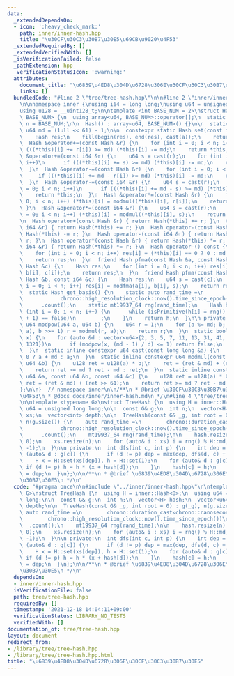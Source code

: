 ```yaml
---
data:
  _extendedDependsOn:
  - icon: ':heavy_check_mark:'
    path: inner/inner-hash.hpp
    title: "\u30CF\u30C3\u30B7\u30E5\u69CB\u9020\u4F53"
  _extendedRequiredBy: []
  _extendedVerifiedWith: []
  _isVerificationFailed: false
  _pathExtension: hpp
  _verificationStatusIcon: ':warning:'
  attributes:
    document_title: "\u6839\u4ED8\u304D\u6728\u306E\u30CF\u30C3\u30B7\u30E5"
    links: []
  bundledCode: "#line 2 \"tree/tree-hash.hpp\"\n\n#line 2 \"inner/inner-hash.hpp\"\
    \n\nnamespace inner {\nusing i64 = long long;\nusing u64 = unsigned long long;\n\
    using u128 = __uint128_t;\n\ntemplate <int BASE_NUM = 2>\nstruct Hash : array<u64,\
    \ BASE_NUM> {\n  using array<u64, BASE_NUM>::operator[];\n  static constexpr int\
    \ n = BASE_NUM;\n\n  Hash() : array<u64, BASE_NUM>() {}\n\n  static constexpr\
    \ u64 md = (1ull << 61) - 1;\n\n  constexpr static Hash set(const i64 &a) {\n\
    \    Hash res;\n    fill(begin(res), end(res), cast(a));\n    return res;\n  }\n\
    \  Hash &operator+=(const Hash &r) {\n    for (int i = 0; i < n; i++)\n      if\
    \ (((*this)[i] += r[i]) >= md) (*this)[i] -= md;\n    return *this;\n  }\n  Hash\
    \ &operator+=(const i64 &r) {\n    u64 s = cast(r);\n    for (int i = 0; i < n;\
    \ i++)\n      if (((*this)[i] += s) >= md) (*this)[i] -= md;\n    return *this;\n\
    \  }\n  Hash &operator-=(const Hash &r) {\n    for (int i = 0; i < n; i++)\n \
    \     if (((*this)[i] += md - r[i]) >= md) (*this)[i] -= md;\n    return *this;\n\
    \  }\n  Hash &operator-=(const i64 &r) {\n    u64 s = cast(r);\n    for (int i\
    \ = 0; i < n; i++)\n      if (((*this)[i] += md - s) >= md) (*this)[i] -= md;\n\
    \    return *this;\n  }\n  Hash &operator*=(const Hash &r) {\n    for (int i =\
    \ 0; i < n; i++) (*this)[i] = modmul((*this)[i], r[i]);\n    return *this;\n \
    \ }\n  Hash &operator*=(const i64 &r) {\n    u64 s = cast(r);\n    for (int i\
    \ = 0; i < n; i++) (*this)[i] = modmul((*this)[i], s);\n    return *this;\n  }\n\
    \n  Hash operator+(const Hash &r) { return Hash(*this) += r; }\n  Hash operator+(const\
    \ i64 &r) { return Hash(*this) += r; }\n  Hash operator-(const Hash &r) { return\
    \ Hash(*this) -= r; }\n  Hash operator-(const i64 &r) { return Hash(*this) -=\
    \ r; }\n  Hash operator*(const Hash &r) { return Hash(*this) *= r; }\n  Hash operator*(const\
    \ i64 &r) { return Hash(*this) *= r; }\n  Hash operator-() const {\n    Hash res;\n\
    \    for (int i = 0; i < n; i++) res[i] = (*this)[i] == 0 ? 0 : md - (*this)[i];\n\
    \    return res;\n  }\n  friend Hash pfma(const Hash &a, const Hash &b, const\
    \ Hash &c) {\n    Hash res;\n    for (int i = 0; i < n; i++) res[i] = modfma(a[i],\
    \ b[i], c[i]);\n    return res;\n  }\n  friend Hash pfma(const Hash &a, const\
    \ Hash &b, const i64 &c) {\n    Hash res;\n    u64 s = cast(c);\n    for (int\
    \ i = 0; i < n; i++) res[i] = modfma(a[i], b[i], s);\n    return res;\n  }\n\n\
    \  static Hash get_basis() {\n    static auto rand_time =\n        chrono::duration_cast<chrono::nanoseconds>(\n\
    \            chrono::high_resolution_clock::now().time_since_epoch())\n      \
    \      .count();\n    static mt19937_64 rng(rand_time);\n    Hash h;\n    for\
    \ (int i = 0; i < n; i++) {\n      while (isPrimitive(h[i] = rng() % (md - 1)\
    \ + 1) == false)\n        ;\n    }\n    return h;\n  }\n\n private:\n  static\
    \ u64 modpow(u64 a, u64 b) {\n    u64 r = 1;\n    for (a %= md; b; a = modmul(a,\
    \ a), b >>= 1) r = modmul(r, a);\n    return r;\n  }\n  static bool isPrimitive(u64\
    \ x) {\n    for (auto &d : vector<u64>{2, 3, 5, 7, 11, 13, 31, 41, 61, 151, 331,\
    \ 1321})\n      if (modpow(x, (md - 1) / d) <= 1) return false;\n    return true;\n\
    \  }\n  static inline constexpr u64 cast(const long long &a) {\n    return a <\
    \ 0 ? a + md : a;\n  }\n  static inline constexpr u64 modmul(const u64 &a, const\
    \ u64 &b) {\n    u128 ret = u128(a) * b;\n    ret = (ret & md) + (ret >> 61);\n\
    \    return ret >= md ? ret - md : ret;\n  }\n  static inline constexpr u64 modfma(const\
    \ u64 &a, const u64 &b, const u64 &c) {\n    u128 ret = u128(a) * b + c;\n   \
    \ ret = (ret & md) + (ret >> 61);\n    return ret >= md ? ret - md : ret;\n  }\n\
    };\n\n}  // namespace inner\n\n/**\n * @brief \u30CF\u30C3\u30B7\u30E5\u69CB\u9020\
    \u4F53\n * @docs docs/inner/inner-hash.md\n */\n#line 4 \"tree/tree-hash.hpp\"\
    \n\ntemplate <typename G>\nstruct TreeHash {\n  using H = inner::Hash<8>;\n  using\
    \ u64 = unsigned long long;\n\n  const G& g;\n  int n;\n  vector<H> hash;\n  vector<u64>\
    \ xs;\n  vector<int> depth;\n\n  TreeHash(const G& _g, int root = 0) : g(_g),\
    \ n(g.size()) {\n    auto rand_time =\n        chrono::duration_cast<chrono::nanoseconds>(\n\
    \            chrono::high_resolution_clock::now().time_since_epoch())\n      \
    \      .count();\n    mt19937_64 rng(rand_time);\n\n    hash.resize(n);\n    depth.resize(n,\
    \ 0);\n    xs.resize(n);\n    for (auto& i : xs) i = rng() % H::md;\n    dfs(root,\
    \ -1);\n  }\n\n private:\n  int dfs(int c, int p) {\n    int dep = 0;\n    for\
    \ (auto& d : g[c]) {\n      if (d != p) dep = max(dep, dfs(d, c) + 1);\n    }\n\
    \    H x = H::set(xs[dep]), h = H::set(1);\n    for (auto& d : g[c]) {\n     \
    \ if (d != p) h = h * (x + hash[d]);\n    }\n    hash[c] = h;\n    return depth[c]\
    \ = dep;\n  }\n};\n\n/**\n * @brief \u6839\u4ED8\u304D\u6728\u306E\u30CF\u30C3\
    \u30B7\u30E5\n */\n"
  code: "#pragma once\n\n#include \"../inner/inner-hash.hpp\"\n\ntemplate <typename\
    \ G>\nstruct TreeHash {\n  using H = inner::Hash<8>;\n  using u64 = unsigned long\
    \ long;\n\n  const G& g;\n  int n;\n  vector<H> hash;\n  vector<u64> xs;\n  vector<int>\
    \ depth;\n\n  TreeHash(const G& _g, int root = 0) : g(_g), n(g.size()) {\n   \
    \ auto rand_time =\n        chrono::duration_cast<chrono::nanoseconds>(\n    \
    \        chrono::high_resolution_clock::now().time_since_epoch())\n          \
    \  .count();\n    mt19937_64 rng(rand_time);\n\n    hash.resize(n);\n    depth.resize(n,\
    \ 0);\n    xs.resize(n);\n    for (auto& i : xs) i = rng() % H::md;\n    dfs(root,\
    \ -1);\n  }\n\n private:\n  int dfs(int c, int p) {\n    int dep = 0;\n    for\
    \ (auto& d : g[c]) {\n      if (d != p) dep = max(dep, dfs(d, c) + 1);\n    }\n\
    \    H x = H::set(xs[dep]), h = H::set(1);\n    for (auto& d : g[c]) {\n     \
    \ if (d != p) h = h * (x + hash[d]);\n    }\n    hash[c] = h;\n    return depth[c]\
    \ = dep;\n  }\n};\n\n/**\n * @brief \u6839\u4ED8\u304D\u6728\u306E\u30CF\u30C3\
    \u30B7\u30E5\n */\n"
  dependsOn:
  - inner/inner-hash.hpp
  isVerificationFile: false
  path: tree/tree-hash.hpp
  requiredBy: []
  timestamp: '2021-12-18 14:04:11+09:00'
  verificationStatus: LIBRARY_NO_TESTS
  verifiedWith: []
documentation_of: tree/tree-hash.hpp
layout: document
redirect_from:
- /library/tree/tree-hash.hpp
- /library/tree/tree-hash.hpp.html
title: "\u6839\u4ED8\u304D\u6728\u306E\u30CF\u30C3\u30B7\u30E5"
---
```

